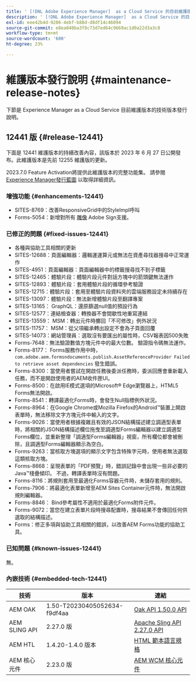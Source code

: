 ```yaml
---
title: ' [!DNL Adobe Experience Manager]  as a Cloud Service 的目前維護版本發行說明。'
description: ' [!DNL Adobe Experience Manager]  as a Cloud Service 的目前維護版本發行說明。'
exl-id: eee42b4d-9206-4ebf-b88d-d8df14c46094
source-git-commit: e8ea040ba3f8c73d7ed64c9669ac1d0a22d3a3c8
workflow-type: tm+mt
source-wordcount: '600'
ht-degree: 23%

---
```


# 維護版本發行說明 {#maintenance-release-notes}

下節是 Experience Manager as a Cloud Service 目前維護版本的技術版本發行說明。

## 12441 版 {#release-12441}

下面是 12441 維護版本的持續改善內容，該版本於 2023 年 6 月 27 日公開發布。此維護版本是先前 12255 維護版的更新。

2023.7.0 Feature Activation將提供此維護版本的完整功能集。 請參閱 [Experience Manager發行藍圖](https://experienceleague.adobe.com/docs/experience-manager-release-information/aem-release-updates/update-releases-roadmap.html) 以取得詳細資訊。

### 增強功能 {#enhancements-12441}

- SITES-8769：改善ResponsiveGrid中的StyleImpl呼叫
- Forms-5054：新增對所有 [雕像](https://opensource.adobe.com/acrobat-sign/acrobat_sign_events/webhookeventsagreements.html) Adobe Sign支援。

### 已修正的問題 {#fixed-issues-12441}

- 各種與協助工具相關的更新
- SITES-12688：頁面編輯器：邏輯運運算元或無法在資產尋找器搜尋中正常運作
- SITES-4951：頁面編輯器：頁面編輯器中的標籤搜尋找不到子標籤
- SITES-12465：體驗片段：體驗片段元件對話方塊中的箭頭鍵無法運作
- SITES-12893：體驗片段：套用體驗片段的循環參考驗證
- SITES-12715：體驗片段：套用至體驗片段資料夾的雲端服務設定未持續存在
- SITES-13097：體驗片段：無法新增體驗片段至翻譯專案
- SITES-13165： GraphQL：還原篩選null值的預設行為
- SITES-12577：連結檢查器：轉換器不會間歇性地重寫連結
- SITES-13559： MSM：轉出元件時擲回「不可修改」例外狀況
- SITES-11757： MSM：從父項繼承轉出設定不會為子頁面回覆
- SITES-14073：網站管理員：選取沒有要匯出的屬性時，CSV報表因500失敗
- Forms-7648：無法驗證數值方塊元件中的最大位數。 驗證指令碼無法運作。
- Forms-8177： Forms服務作用中時， `com.adobe.aem.formsndocuments.publish.AssetReferenceProvider Failed to retrieve asset dependencies` 發生錯誤。
- Forms-8300：當使用者嘗試在開啟任務後委派任務時，委派回應會重新載入任務，而不是開啟使用者的AEM收件匣UI。
- Forms-8500：在啟用IE模式選項的Microsoft® Edge瀏覽器上，HTML5 Forms無法開啟。
- Forms-8541：轉譯最適化Forms時，會發生Null指標例外狀況。
- Forms-8964：在Google Chrome或Mozilla Firefox的Android™裝置上開啟表單時，無法移除文字方塊元件中輸入的文字。
- Forms-9026：當使用者根據複雜且有效的JSON結構描述建立調適型表單時，將相關的JSON結構描述欄位拖曳至調適型Forms編輯器以建立調適型Forms欄位，並重新整理「調適型Forms編輯器」視窗，所有欄位都會被刪除，且調適型Forms編輯器顯示為空白。
- Forms-9263：當核取方塊選項的顯示文字包含特殊字元時，使用者無法選取這類核取方塊。
- Forms-8668：呈現表單的「PDF預覽」時，錯誤記錄中會出現一些非必要的Java™棧疊傾印。 不過，轉譯表單時沒有問題。
- Forms-8116：將規則套用至最適化Forms容器元件時，未儲存套用的規則。
- Forms-7906：將最適化表單新增至AEM Sites Container元件時，無法開啟規則編輯器。
- Forms-8846： Bind參考屬性不適用於最適化Forms附件元件。
- Forms-9072：當您在建立表單片段時搜尋配置時，搜尋結果不會傳回任何供選取的結構描述。
- Forms：修正多項與協助工具相關的錯誤，以改善AEM Forms功能的協助工具。

### 已知問題 {#known-issues-12441}

無。

### 內嵌技術 {#embedded-tech-12441}

| 技術 | 版本 | 連結 |
|---|---|---|
| AEM OAK | 1.50-T20230405052634-f9df4aa | [Oak API 1.50.0 API](https://www.javadoc.io/doc/org.apache.jackrabbit/oak-api/1.50.0/index.html) |
| AEM SLING API | 2.27.0 版 | [Apache Sling API 2.27.0 API](https://www.javadoc.io/doc/org.apache.sling/org.apache.sling.api/latest/index.html) |
| AEM HTL | 1.4.20-1.4.0 版本 | [HTML 範本語言規格](https://github.com/adobe/htl-spec) |
| AEM 核心元件 | 2.23.0 版 | [AEM WCM 核心元件](https://github.com/adobe/aem-core-wcm-components) |
